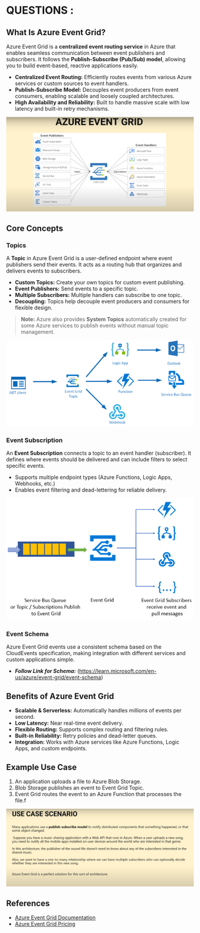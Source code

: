 # QUESTIONS :

## What Is Azure Event Grid?

Azure Event Grid is a **centralized event routing service** in Azure that enables seamless communication between event publishers and subscribers. It follows the **Publish-Subscribe (Pub/Sub) model**, allowing you to build event-based, reactive applications easily.

- **Centralized Event Routing:** Efficiently routes events from various Azure services or custom sources to event handlers.
- **Publish-Subscribe Model:** Decouples event producers from event consumers, enabling scalable and loosely coupled architectures.
- **High Availability and Reliability:** Built to handle massive scale with low latency and built-in retry mechanisms.

![Azure Event Grid](./images/Azure-Event-Grid.png)


## Core Concepts

### Topics

A **Topic** in Azure Event Grid is a user-defined endpoint where event publishers send their events. It acts as a routing hub that organizes and delivers events to subscribers.

- **Custom Topics:** Create your own topics for custom event publishing.
- **Event Publishers:** Send events to a specific topic.
- **Multiple Subscribers:** Multiple handlers can subscribe to one topic.
- **Decoupling:** Topics help decouple event producers and consumers for flexible design.

> **Note:** Azure also provides **System Topics** automatically created for some Azure services to publish events without manual topic management.

![Azure Event Grid Topics](./images/Azure-Event-Grid-Topics.png)


### Event Subscription

An **Event Subscription** connects a topic to an event handler (subscriber). It defines where events should be delivered and can include filters to select specific events.

- Supports multiple endpoint types (Azure Functions, Logic Apps, Webhooks, etc.)
- Enables event filtering and dead-lettering for reliable delivery.

![Azure Event Grid Subscription](./images/Azure-Event-Grid-Subscription.png)


### Event Schema

Azure Event Grid events use a consistent schema based on the CloudEvents specification, making integration with different services and custom applications simple.

- ***Follow Link for Schema:*** (https://learn.microsoft.com/en-us/azure/event-grid/event-schema)


## Benefits of Azure Event Grid

- **Scalable & Serverless:** Automatically handles millions of events per second.
- **Low Latency:** Near real-time event delivery.
- **Flexible Routing:** Supports complex routing and filtering rules.
- **Built-in Reliability:** Retry policies and dead-letter queues.
- **Integration:** Works with Azure services like Azure Functions, Logic Apps, and custom endpoints.


## Example Use Case

1. An application uploads a file to Azure Blob Storage.
2. Blob Storage publishes an event to Event Grid Topic.
3. Event Grid routes the event to an Azure Function that processes the file.f

![Diagram for USE CASE](./images/Use-Case.png)

## References

- [Azure Event Grid Documentation](https://learn.microsoft.com/en-us/azure/event-grid/)
- [Azure Event Grid Pricing](https://azure.microsoft.com/en-us/pricing/details/event-grid/)
